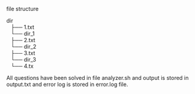 file structure<br> 

   dir<br>
   ├── 1.txt<br>
   └── dir_1<br>
       ├── 2.txt<br>
       └── dir_2<br>
           ├── 3.txt<br>
           └── dir_3<br>
               └── 4.tx <br>

All questions have been solved in file analyzer.sh and output is stored in output.txt and error log is stored in error.log file.

